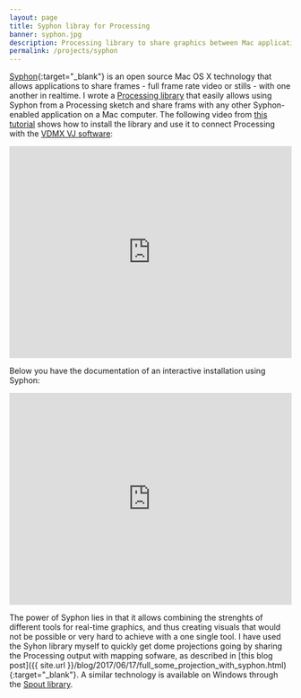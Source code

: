 ```yaml
---
layout: page
title: Syphon libray for Processing 
banner: syphon.jpg
description: Processing library to share graphics between Mac applications
permalink: /projects/syphon
---
```


[Syphon](http://syphon.v002.info/){:target="_blank"} is an open source Mac OS X technology that allows applications to share frames - full frame rate video or stills - with one another in realtime. I wrote a [Processing library](https://github.com/Syphon/Processing) that easily allows using Syphon from a Processing sketch and share frams with any other Syphon-enabled application on a Mac computer. The following video from [this tutorial](https://vdmx.vidvox.net/tutorials/vdmx-processing-syphon-osc-intro) shows how to install the library and use it to connect Processing with the [VDMX VJ software](https://vidvox.net/):


<div style="padding:75% 0 0 0;position:relative;"><iframe src="https://player.vimeo.com/video/252549790?title=0&byline=0&portrait=0" style="position:absolute;top:0;left:0;width:100%;height:100%;" frameborder="0" webkitallowfullscreen mozallowfullscreen allowfullscreen></iframe></div><script src="https://player.vimeo.com/api/player.js"></script>

Below you have the documentation of an interactive installation using Syphon:

<div style="padding:75% 0 0 0;position:relative;"><iframe src="https://player.vimeo.com/video/74480202?title=0&byline=0&portrait=0" style="position:absolute;top:0;left:0;width:100%;height:100%;" frameborder="0" webkitallowfullscreen mozallowfullscreen allowfullscreen></iframe></div><script src="https://player.vimeo.com/api/player.js"></script>

The power of Syphon lies in that it allows combining the strenghts of different tools for real-time graphics, and thus creating visuals that would not be possible or very hard to achieve with a one single tool. I have used the Syhon library myself to quickly get dome projections going by sharing the Processing output with mapping sofware, as described in [this blog post]({{ site.url }}/blog/2017/06/17/full_some_projection_with_syphon.html){:target="_blank"}. A similar technology is available on Windows through the [Spout library](https://spout.zeal.co/).

